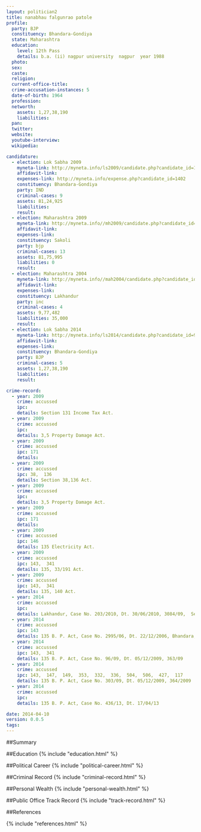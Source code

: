 ```yaml
---
layout: politician2
title: nanabhau falgunrao patole
profile: 
  party: BJP
  constituency: Bhandara-Gondiya
  state: Maharashtra
  education: 
    level: 12th Pass
    details: b.a. (ii) nagpur university  nagpur  year 1988
  photo: 
  sex: 
  caste: 
  religion: 
  current-office-title: 
  crime-accusation-instances: 5
  date-of-birth: 1964
  profession: 
  networth: 
    assets: 1,27,38,190
    liabilities: 
  pan: 
  twitter: 
  website: 
  youtube-interview: 
  wikipedia: 

candidature: 
  - election: Lok Sabha 2009
    myneta-link: http://myneta.info/ls2009/candidate.php?candidate_id=1402
    affidavit-link: 
    expenses-link: http://myneta.info/expense.php?candidate_id=1402
    constituency: Bhandara-Gondiya 
    party: IND
    criminal-cases: 9
    assets: 81,24,925
    liabilities: 
    result:  
  - election: Maharashtra 2009
    myneta-link: http://myneta.info//mh2009/candidate.php?candidate_id=1227
    affidavit-link: 
    expenses-link: 
    constituency: Sakoli 
    party: bjp
    criminal-cases: 13
    assets: 81,75,995
    liabilities: 0
    result:  
  - election: Maharashtra 2004
    myneta-link: http://myneta.info//mah2004/candidate.php?candidate_id=150
    affidavit-link: 
    expenses-link: 
    constituency: Lakhandur 
    party: inc
    criminal-cases: 4
    assets: 9,77,482
    liabilities: 35,000
    result:  
  - election: Lok Sabha 2014
    myneta-link: http://myneta.info/ls2014/candidate.php?candidate_id=917
    affidavit-link: 
    expenses-link: 
    constituency: Bhandara-Gondiya 
    party: BJP
    criminal-cases: 5
    assets: 1,27,38,190
    liabilities: 
    result:  

crime-record: 
  - year: 2009
    crime: accussed
    ipc: 
    details: Section 131 Income Tax Act. 
  - year: 2009
    crime: accussed
    ipc: 
    details: 3,5 Property Damage Act. 
  - year: 2009
    crime: accussed
    ipc: 171
    details:  
  - year: 2009
    crime: accussed
    ipc: 38,  136
    details: Section 38,136 Act. 
  - year: 2009
    crime: accussed
    ipc: 
    details: 3,5 Property Damage Act. 
  - year: 2009
    crime: accussed
    ipc: 171
    details:  
  - year: 2009
    crime: accussed
    ipc: 146
    details: 135 Electricity Act. 
  - year: 2009
    crime: accussed
    ipc: 143,  341
    details: 135, 33/191 Act. 
  - year: 2009
    crime: accussed
    ipc: 143,  341
    details: 135, 140 Act. 
  - year: 2014
    crime: accussed
    ipc: 
    details: Lakhandur, Case No. 203/2010, Dt. 30/06/2010, 3084/09,  Section 3 Prevention of Damage to Public Property Act 
  - year: 2014
    crime: accussed
    ipc: 143
    details: 135 B. P. Act, Case No. 2995/06, Dt. 22/12/2006, Bhandara, 163/06 
  - year: 2014
    crime: accussed
    ipc: 143,  341
    details: 135 B. P. Act, Case No. 96/09, Dt. 05/12/2009, 363/09 
  - year: 2014
    crime: accussed
    ipc: 143,  147,  149,  353,  332,  336,  504,  506,  427,  117
    details: 135 B. P. Act, Case No. 303/09, Dt. 05/12/2009, 364/2009 
  - year: 2014
    crime: accussed
    ipc: 
    details: 135 B. P. Act, Case No. 436/13, Dt. 17/04/13 

date: 2014-04-10
version: 0.0.5
tags: 
---
```


##Summary


##Education
{% include "education.html" %}


##Political Career
{% include "political-career.html" %}


##Criminal Record
{% include "criminal-record.html" %}


##Personal Wealth
{% include "personal-wealth.html" %}


##Public Office Track Record
{% include "track-record.html" %}


##References


{% include "references.html" %}
